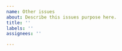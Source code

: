 ```yaml
---
name: Other issues
about: Describe this issues purpose here.
title: ''
labels: ''
assignees: ''

---
```



